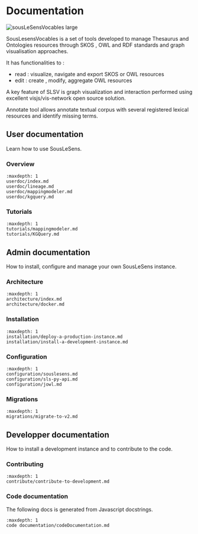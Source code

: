 # Documentation

![sousLeSensVocables large](https://user-images.githubusercontent.com/1880078/130787939-adf887d3-0054-4aa7-9867-0fbcd5bfc7a2.png)

SousLesensVocables is a set of tools developed to manage Thesaurus and Ontologies resources through SKOS , OWL and RDF standards and graph visualisation approaches.

It has functionalities to :

- read : visualize, navigate and export SKOS or OWL resources
- edit : create , modify, aggregate OWL resources

A key feature of SLSV is graph visualization and interaction performed using excellent visjs/vis-network open source solution.

Annotate tool allows annotate textual corpus with several registered lexical resources and identify missing terms.

## User documentation

Learn how to use SousLeSens.

### Overview

```{toctree}
:maxdepth: 1
userdoc/index.md
userdoc/lineage.md
userdoc/mappingmodeler.md
userdoc/kgquery.md
```

### Tutorials

```{toctree}
:maxdepth: 1
tutorials/mappingmodeler.md
tutorials/KGQuery.md
```

## Admin documentation

How to install, configure and manage your own SousLeSens instance.

### Architecture

```{toctree}
:maxdepth: 1
architecture/index.md
architecture/docker.md
```

### Installation

```{toctree}
:maxdepth: 1
installation/deploy-a-production-instance.md
installation/install-a-development-instance.md
```

### Configuration

```{toctree}
:maxdepth: 1
configuration/souslesens.md
configuration/sls-py-api.md
configuration/jowl.md
```

### Migrations

```{toctree}
:maxdepth: 1
migrations/migrate-to-v2.md
```

## Developper documentation

How to install a development instance and to contribute to the code.

### Contributing

```{toctree}
:maxdepth: 1
contribute/contribute-to-development.md
```

### Code documentation

The following docs is generated from Javascript docstrings.

```{toctree}
:maxdepth: 1
code documentation/codeDocumentation.md
```
